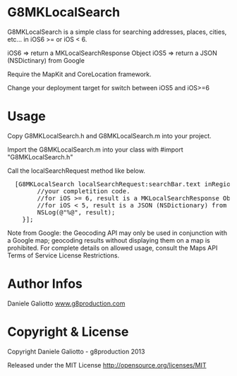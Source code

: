 G8MKLocalSearch
===============

G8MKLocalSearch is a simple class for searching addresses, places, cities, etc... in iOS6 >= or iOS &lt; 6.

iOS6 => return a MKLocalSearchResponse Object
iOS5 => return a JSON (NSDictinary) from Google

Require the MapKit and CoreLocation framework.

Change your deployment target for switch between iOS5 and iOS>=6


Usage
===============

Copy G8MKLocalSearch.h and G8MKLocalSearch.m into your project.

Import the G8MKLocalSearch.m into your class with #import "G8MKLocalSearch.h"

Call the localSearchRequest method like below.

<pre>
  [G8MKLocalSearch localSearchRequest:searchBar.text inRegion:self.map.region completition:^(id result) {
		//your completition code.
		//for iOS >= 6, result is a MKLocalSearchResponse Object;
		//for iOS &lt; 5, result is a JSON (NSDictionary) from Google.
		NSLog(@"%@", result);
	}];
</pre>

Note from Google: the Geocoding API may only be used in conjunction with a Google map; geocoding results without displaying them on a map is prohibited. For complete details on allowed usage, consult the Maps API Terms of Service License Restrictions.


Author Infos
===============

Daniele Galiotto 
<a href="http://www.g8production.com">www.g8production.com</a>


Copyright & License
===============

Copyright Daniele Galiotto - g8production 2013

Released under the MIT License http://opensource.org/licenses/MIT
